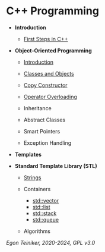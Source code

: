 # C++ Programming

* **Introduction**
  * [First Steps in C++](first-steps/)
    
* **Object-Oriented Programming**
  * [Introduction](oop/introduction/README.md)

  * [Classes and Objects](oop/classes)

  * [Copy Constructor](oop/copy-constructor/)

  * [Operator Overloading](oop/operator-overloading/)

  * Inheritance

  * Abstract Classes

  * Smart Pointers

  * Exception Handling
  
* **Templates**


* **Standard Template Library (STL)**
  * [Strings](stl/string/)
    
  * Containers 
    * [std::vector](stl/vector/)
    * [std::list](stl/list/)
    * [std::stack](stl/stack/)
    * [std::queue](stl/queue/)  

  * Algorithms

*Egon Teiniker, 2020-2024, GPL v3.0*